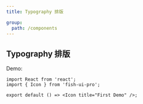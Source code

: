 ```yaml
---
title: Typography 排版

group:
  path: /components
---
```


## Typography 排版

Demo:

```tsx
import React from 'react';
import { Icon } from 'fish-ui-pro';

export default () => <Icon title="First Demo" />;
```
